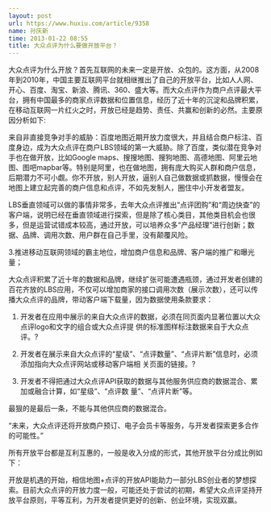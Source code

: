 ```yaml
---
layout: post
url: https://www.huxiu.com/article/9358
name: 孙庆新
time: 2013-01-22 08:55
title: 大众点评为什么要做开放平台？
---
```

大众点评为什么开放？首先互联网的未来一定是开放、众包的。这方面，从2008年到2010年，中国主要互联网平台就相继推出了自己的开放平台，比如人人网、开心、百度、淘宝、新浪、腾讯、360、盛大等。而大众点评作为商户点评最大平台，拥有中国最多的商家点评数据和位置信息，经历了近十年的沉淀和品牌积累，在移动互联网一片红火之时，开放已经是趋势、责任、共赢和创新的必然。主要原因分析如下:

来自非直接竞争对手的威胁：百度地图近期开放力度很大，并且结合商户标注、百度身边，成为大众点评在商户LBS领域的第一大威胁。除了百度，类似潜在竞争对手也在做开放，比如Google maps、搜搜地图、搜狗地图、高德地图、阿里云地图、图吧mapbar等。特别是阿里，也在做地图，拥有庞大购买人群和商户信息，后期潜力不可小觑。你不开放，别人开放，逼别人自己做数据或抓数据，慢慢会在地图上建立起完善的商户信息和点评，不如先发制人，圈住中小开发者盟友。

LBS垂直领域可以做的事情非常多，去年大众点评推出“点评团购”和“周边快查”的客户端，说明已经在垂直领域进行探索，但是除了核心类目，其他类目机会也很多，但是运营试错成本较高，通过开放，可以培养众多“产品经理”进行创新；数据、品牌、调用次数、用户群在自己手里，没有颠覆风险。

3.推进移动互联网领域的霸主地位，增加商户信息和品牌、客户端的推广和曝光量；

大众点评积累了近十年的数据和品牌，继续扩张可能遭遇瓶颈，通过开发者创建的百花齐放的LBS应用，不仅可以增加商家的接口调用次数（展示次数），还可以传播大众点评的品牌，带动客户端下载量，因为数据使用条款要求：

1. 开发者在应用中展示的来自大众点评的数据，必须在同页面内显著位置以大众点评logo和文字的组合或大众点评提 供的标准图样标注数据来自于大众点评。?

2. 开发者在展示来自大众点评的“星级”、“点评数量”、“点评片断”信息时，必须添加指向大众点评网站或移动客户端相 关页面的链接。?

3. 开发者不得把通过大众点评API获取的数据与其他服务供应商的数据混合、累加或融合计算，如“星级”、“点评数 量”、“点评片断”等。

最狠的是最后一条，不能与其他供应商的数据混合。

“未来，大众点评还将开放商户预订、电子会员卡等服务，与开发者探索更多合作的可能性。”

所有开放平台都是互利互惠的，一般是收入分成的形式，其他开放平台分成比例如下：

开放是机遇的开始，相信地图+点评的开放API能助力一部分LBS创业者的梦想探索。目前大众点评的开放力度一般，可能还处于尝试的初期，希望大众点评坚持开放平台原则，平等互利，为开发者提供更好的创新、创业环境，实现双赢。

